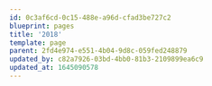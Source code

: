 ```yaml
---
id: 0c3af6cd-0c15-488e-a96d-cfad3be727c2
blueprint: pages
title: '2018'
template: page
parent: 2fd4e974-e551-4b04-9d8c-059fed248879
updated_by: c82a7926-03bd-4bb0-81b3-2109899ea6c9
updated_at: 1645090578
---
```

